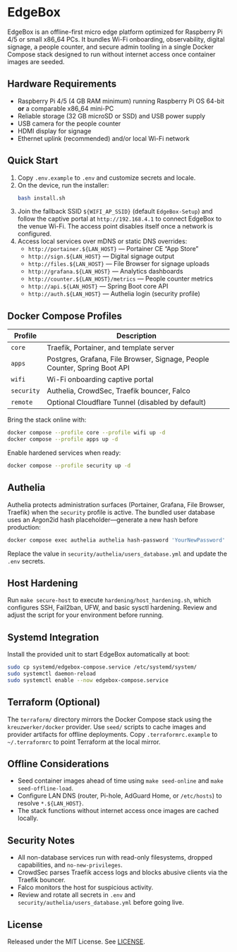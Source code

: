 # EdgeBox

EdgeBox is an offline-first micro edge platform optimized for Raspberry Pi 4/5 or small x86_64 PCs. It bundles Wi-Fi onboarding, observability, digital signage, a people counter, and secure admin tooling in a single Docker Compose stack designed to run without internet access once container images are seeded.

## Hardware Requirements

- Raspberry Pi 4/5 (4 GB RAM minimum) running Raspberry Pi OS 64-bit **or** a comparable x86_64 mini-PC
- Reliable storage (32 GB microSD or SSD) and USB power supply
- USB camera for the people counter
- HDMI display for signage
- Ethernet uplink (recommended) and/or local Wi-Fi network

## Quick Start

1. Copy `.env.example` to `.env` and customize secrets and locale.
2. On the device, run the installer:
   ```bash
   bash install.sh
   ```
3. Join the fallback SSID `${WIFI_AP_SSID}` (default `EdgeBox-Setup`) and follow the captive portal at `http://192.168.4.1` to connect EdgeBox to the venue Wi-Fi. The access point disables itself once a network is configured.
4. Access local services over mDNS or static DNS overrides:
   - `http://portainer.${LAN_HOST}` — Portainer CE “App Store”
   - `http://sign.${LAN_HOST}` — Digital signage output
   - `http://files.${LAN_HOST}` — File Browser for signage uploads
   - `http://grafana.${LAN_HOST}` — Analytics dashboards
   - `http://counter.${LAN_HOST}/metrics` — People counter metrics
   - `http://api.${LAN_HOST}` — Spring Boot core API
   - `http://auth.${LAN_HOST}` — Authelia login (security profile)

## Docker Compose Profiles

| Profile   | Description |
|-----------|-------------|
| `core`    | Traefik, Portainer, and template server |
| `apps`    | Postgres, Grafana, File Browser, Signage, People Counter, Spring Boot API |
| `wifi`    | Wi-Fi onboarding captive portal |
| `security`| Authelia, CrowdSec, Traefik bouncer, Falco |
| `remote`  | Optional Cloudflare Tunnel (disabled by default) |

Bring the stack online with:
```bash
docker compose --profile core --profile wifi up -d
docker compose --profile apps up -d
```
Enable hardened services when ready:
```bash
docker compose --profile security up -d
```

## Authelia

Authelia protects administration surfaces (Portainer, Grafana, File Browser, Traefik) when the `security` profile is active. The bundled user database uses an Argon2id hash placeholder—generate a new hash before production:
```bash
docker compose exec authelia authelia hash-password 'YourNewPassword'
```
Replace the value in `security/authelia/users_database.yml` and update the `.env` secrets.

## Host Hardening

Run `make secure-host` to execute `hardening/host_hardening.sh`, which configures SSH, Fail2ban, UFW, and basic sysctl hardening. Review and adjust the script for your environment before running.

## Systemd Integration

Install the provided unit to start EdgeBox automatically at boot:
```bash
sudo cp systemd/edgebox-compose.service /etc/systemd/system/
sudo systemctl daemon-reload
sudo systemctl enable --now edgebox-compose.service
```

## Terraform (Optional)

The `terraform/` directory mirrors the Docker Compose stack using the `kreuzwerker/docker` provider. Use `seed/` scripts to cache images and provider artifacts for offline deployments. Copy `.terraformrc.example` to `~/.terraformrc` to point Terraform at the local mirror.

## Offline Considerations

- Seed container images ahead of time using `make seed-online` and `make seed-offline-load`.
- Configure LAN DNS (router, Pi-hole, AdGuard Home, or `/etc/hosts`) to resolve `*.${LAN_HOST}`.
- The stack functions without internet access once images are cached locally.

## Security Notes

- All non-database services run with read-only filesystems, dropped capabilities, and `no-new-privileges`.
- CrowdSec parses Traefik access logs and blocks abusive clients via the Traefik bouncer.
- Falco monitors the host for suspicious activity.
- Review and rotate all secrets in `.env` and `security/authelia/users_database.yml` before going live.

## License

Released under the MIT License. See [LICENSE](LICENSE).
